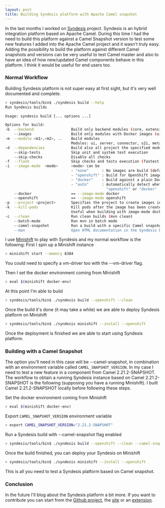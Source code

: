 ```yaml
---
layout: post
title: Building Syndesis platform with Apache Camel snapshot
---
```


In the last months I worked on [Syndesis](https://syndesis.io/) project. Syndesis is an hybrid integration platform based on Apache Camel. During this time I had the need to build this platform against a Camel Snapshot version to test some new features I added into the Apache Camel project and it wasn't truly easy. Adding the possibility to build the platform against different Camel snapshots and versions can be very useful to test Camel master and also to have an idea of how new/updated Camel components behave in this platform. I think it would be useful for end users too.

### Normal Workflow

Building Syndesis platform is not super easy at first sight, but it's very well documented and complete.

```bash
> syndesis/tools/bin$ ./syndesis build --help
Run Syndesis builds

Usage: syndesis build [... options ...]

Options for build:
-b  --backend                 Build only backend modules (core, extension, integration, connectors, server, meta)
    --images                  Build only modules with Docker images (ui, server, meta, s2i)
-m  --module <m1>,<m2>, ..    Build modules
                              Modules: ui, server, connector, s2i, meta, integration, extension, common
-d  --dependencies            Build also all project the specified module depends on
    --skip-tests              Skip unit and system test execution
    --skip-checks             Disable all checks
-f  --flash                   Skip checks and tests execution (fastest mode)
-i  --image-mode  <mode>      <mode> can be
                              - "none"      : No images are build (default)
                              - "openshift" : Build for OpenShift image streams
                              - "docker"    : Build against a plain Docker daemon
                              - "auto"      : Automatically detect whether to use
                                              "openshift" or "docker"
    --docker                  == --image-mode docker
    --openshift               == --image-mode openshift
-p  --project <project>       Specifies the project to create images in when using '--openshift'
-k  --kill-pods               Kill pods after the image has been created.
                              Useful when building with image-mode docker
-c  --clean                   Run clean builds (mvn clean)
    --batch-mode              Run mvn in batch mode
    --camel-snapshot          Run a build with a specific Camel snapshot. You'll need to set an environment variable CAMEL_SNAPSHOT_VERSION with the SNAPSHOT version you want to use.
    --man                     Open HTML documentation in the Syndesis Developer Handbook
```

I use [Minishift](https://github.com/minishift/minishift) to play with Syndesis and my normal workflow is the following:
First I spin up a Minishift instance

```bash
> minishift start --memory 8384
```

You could need to specify a vm-driver too with the --vm-driver flag.

Then I set the docker environment coming from Minishift

```bash
> eval $(minishift docker-env)
```

At this point I'm able to build

```bash
> syndesis/tools/bin$ ./syndesis build --openshift --clean
```

Once the build it's done (it may take a while) we are able to deploy Syndesis platform on Minishift

```bash
> syndesis/tools/bin$ ./syndesis minishift --install --openshift
```

Once the deployment is finished we are able to start using Syndesis platform.

### Building with a Camel Snapshot

The option you'll need in this case will be --camel-snapshot, in combination with an environment variable called `CAMEL_SNAPSHOT_VERSION`. 
In my case I need to test a new feature in a component from Camel 2.21.2-SNAPSHOT. The workflow to obtain a running Syndesis instance based on Camel 2.21.2-SNAPSHOT is the following (supposing you have a running Minishift). I built Camel 2.21.2-SNAPSHOT locally before following these steps.

Set the docker environment coming from Minishift

```bash
> eval $(minishift docker-env)
```

Export `CAMEL_SNAPSHOT_VERSION` environment variable

```bash
> export CAMEL_SNAPSHOT_VERSION="2.21.2-SNAPSHOT"
```

Run a Syndesis build with --camel-snapshot flag enabled

```bash
> syndesis/tools/bin$ ./syndesis build --openshift --clean --camel-snapshot
```

Once the build finished, you can deploy your Syndesis on Minishift

```bash
> syndesis/tools/bin$ ./syndesis minishift --install --openshift
```

This is all you need to test a Syndesis platform based on Camel snapshot.

### Conclusion

In the future I'll blog about the Syndesis platform a bit more. If you want to contribute you can start from the [Github project](https://github.com/syndesisio/syndesis/), the [site](https://syndesis.io/) or an [extension](https://github.com/syndesisio/syndesis-extensions). 





